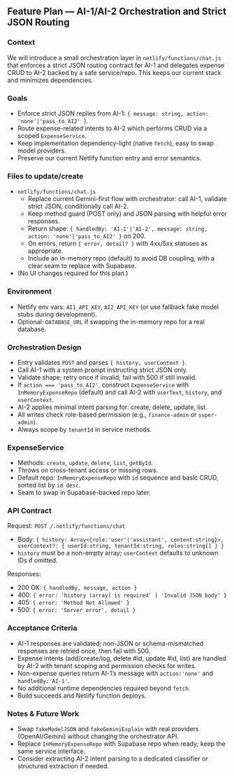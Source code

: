 ## Feature Plan — AI-1/AI-2 Orchestration and Strict JSON Routing

### Context
We will introduce a small orchestration layer in `netlify/functions/chat.js` that enforces a strict JSON routing contract for AI-1 and delegates expense CRUD to AI-2 backed by a safe service/repo. This keeps our current stack and minimizes dependencies.

### Goals
- Enforce strict JSON replies from AI-1: `{ message: string, action: 'none'|'pass_to_AI2' }`.
- Route expense-related intents to AI-2 which performs CRUD via a scoped `ExpenseService`.
- Keep implementation dependency-light (native `fetch`), easy to swap model providers.
- Preserve our current Netlify function entry and error semantics.

### Files to update/create
- `netlify/functions/chat.js`
  - Replace current Gemini-first flow with orchestrator: call AI-1, validate strict JSON, conditionally call AI-2.
  - Keep method guard (POST only) and JSON parsing with helpful error responses.
  - Return shape: `{ handledBy: 'AI-1'|'AI-2', message: string, action: 'none'|'pass_to_AI2' }` on 200.
  - On errors, return `{ error, detail? }` with 4xx/5xx statuses as appropriate.
  - Include an in-memory repo (default) to avoid DB coupling, with a clear seam to replace with Supabase.
- (No UI changes required for this plan.)

### Environment
- Netlify env vars: `AI1_API_KEY`, `AI2_API_KEY` (or use fallback fake model stubs during development).
- Optional: `DATABASE_URL` if swapping the in-memory repo for a real database.

### Orchestration Design
- Entry validates `POST` and parses `{ history, userContext }`.
- Call AI-1 with a system prompt instructing strict JSON only.
- Validate shape; retry once if invalid; fail with 500 if still invalid.
- If `action === 'pass_to_AI2'`, construct `ExpenseService` with `InMemoryExpenseRepo` (default) and call AI-2 with `userText`, `history`, and `userContext`.
- AI-2 applies minimal intent parsing for: create, delete, update, list.
- All writes check role-based permission (e.g., `finance-admin` or `super-admin`).
- Always scope by `tenantId` in service methods.

### ExpenseService
- Methods: `create`, `update`, `delete`, `list`, `getById`.
- Throws on cross-tenant access or missing rows.
- Default repo: `InMemoryExpenseRepo` with `id` sequence and basic CRUD, sorted list by `id desc`.
- Seam to swap in Supabase-backed repo later.

### API Contract
Request: `POST /.netlify/functions/chat`
- Body: `{ history: Array<{role:'user'|'assistant', content:string}>, userContext?: { userId:string, tenantId:string, roles:string[] } }`
- `history` must be a non-empty array; `userContext` defaults to unknown IDs if omitted.

Responses:
- 200 OK: `{ handledBy, message, action }`
- 400: `{ error: 'history (array) is required' | 'Invalid JSON body' }`
- 405: `{ error: 'Method Not Allowed' }`
- 500: `{ error: 'Server error', detail }`

### Acceptance Criteria
- AI-1 responses are validated; non-JSON or schema-mismatched responses are retried once, then fail with 500.
- Expense intents (add/create/log, delete #id, update #id, list) are handled by AI-2 with tenant scoping and permission checks for writes.
- Non-expense queries return AI-1’s message with `action:'none'` and `handledBy:'AI-1'`.
- No additional runtime dependencies required beyond `fetch`.
- Build succeeds and Netlify function deploys.

### Notes & Future Work
- Swap `fakeModelJSON` and `fakeGeminiExplain` with real providers (OpenAI/Gemini) without changing the orchestrator API.
- Replace `InMemoryExpenseRepo` with Supabase repo when ready; keep the same service interface.
- Consider extracting AI-2 intent parsing to a dedicated classifier or structured extraction if needed.